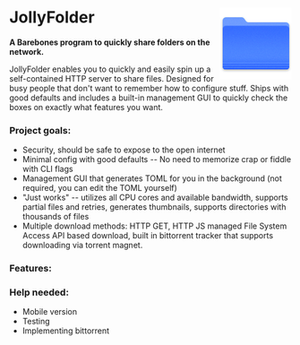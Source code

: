 # <img align="right" src="static/folder_blue.png" alt="JollyFolder Logo" title="JollyFolder"> JollyFolder


**A Barebones program to quickly share folders on the network.**

JollyFolder enables you to quickly and easily spin up a self-contained HTTP server to share files. Designed for busy people that don't want to remember how to configure stuff. Ships with good defaults and includes a built-in management GUI to quickly check the boxes on exactly what features you want.

### Project goals:
- Security, should be safe to expose to the open internet
- Minimal config with good defaults -- No need to memorize crap or fiddle with CLI flags
- Management GUI that generates TOML for you in the background (not required, you can edit the TOML yourself)
- "Just works" -- utilizes all CPU cores and available bandwidth, supports partial files and retries, generates thumbnails, supports directories with thousands of files
- Multiple download methods: HTTP GET, HTTP JS managed File System Access API based download, built in bittorrent tracker that supports downloading via torrent magnet.

### Features:


### Help needed:
- Mobile version
- Testing
- Implementing bittorrent
